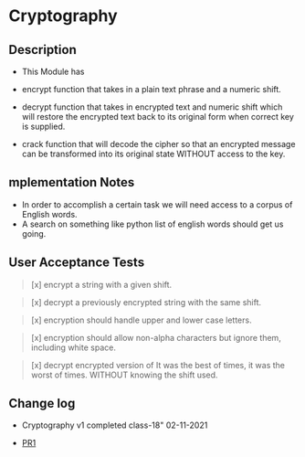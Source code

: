 # Cryptography

## Description

* This Module has
-  encrypt function that takes in a plain text phrase and a numeric shift.

- decrypt function that takes in encrypted text and numeric shift which will restore the encrypted text back to its original form when correct key is supplied.

- crack function that will decode the cipher so that an encrypted message can be transformed into its original state WITHOUT access to the key.

## mplementation Notes

- In order to accomplish a certain task we will need access to a corpus of English words.
- A search on something like python list of english words should get us going.

## User Acceptance Tests

> [x] encrypt a string with a given shift.

> [x] decrypt a previously encrypted string with the same shift.

> [x] encryption should handle upper and lower case letters.

> [x] encryption should allow non-alpha characters but ignore them, including white space.

> [x] decrypt encrypted version of It was the best of times, it was the worst of times. WITHOUT knowing the shift used.


## Change log

- Cryptography v1 completed class-18" 02-11-2021


- [PR1](https://github.com/BasharTaamneh/caesar-cipher1/pull/1)